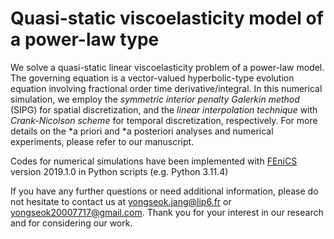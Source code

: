 # Quasi-static viscoelasticity model of a power-law type

We solve a quasi-static linear viscoelasticity problem of a power-law model.
The governing equation is a vector-valued hyperbolic-type evolution equation involving fractional order time derivative/integral.
In this numerical simulation, we employ the *symmetric interior penalty Galerkin method* (SIPG) for spatial discretization, and the *linear interpolation technique* with *Crank-Nicolson scheme* for temporal discretization, respectively.
For more details on the *a priori and *a posteriori analyses and numerical experiments, please refer to our manuscript.

Codes for numerical simulations have been implemented with [FEniCS](https://fenicsproject.org) version 2019.1.0 in Python scripts (e.g. Python 3.11.4)

If you have any further questions or need additional information, please do not hesitate to contact us at <yongseok.jang@lip6.fr> or <yongseok20007717@gmail.com>.  Thank you for your interest in our research and for considering our work.
